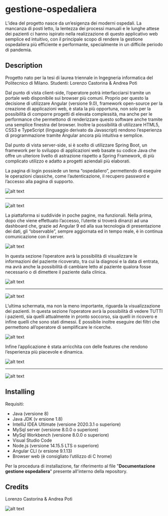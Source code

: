 # gestione-ospedaliera
L’idea del progetto nasce da un’esigenza dei moderni ospedali. La mancanza di posti letto, la lentezza dei processi manuali e le lunghe attese dei pazienti ci hanno ispirato nella realizzazione di questo applicativo web semplice ed intuitivo, con il principale scopo di rendere la gestione ospedaliera più efficiente e performante, specialmente in un difficile periodo di pandemia.

## Description

Progetto nato per la tesi di laurea triennale in Ingegneria informatica del Politecnico di Milano. 
Studenti: Lorenzo Castorina & Andrea Potì

Dal punto di vista client-side, l’operatore potrà interfacciarsi tramite un portale web disponibile sui browser più comuni. Proprio per questo la decisione di utilizzare Angular (versione 9.0), framework open-source per la creazione di applicazioni web, è stata la più opportuna, non solo per la possibilità di comporre progetti di elevata complessità, ma anche per le performance che permettono di renderizzare questo software anche tramite una semplice finestra del browser. Inoltre la possibilità di utilizzare HTML5, CSS3 e TypeScript (linguaggio derivato da Javascript) rendono l’esperienza di programmazione tramite Angular ancora più intuitiva e semplice.

Dal punto di vista server-side, si è scelto di utilizzare Spring Boot, un framework per lo sviluppo di applicazioni web basate su codice Java che offre un ulteriore livello di astrazione rispetto a Spring Framework, di più complicato utilizzo e adatto a progetti aziendali più elaborati.

La pagina di login possiede un tema “ospedaliero”, permettendo di eseguire le operazioni classiche, come l’autenticazione, il recupero password e l’accesso alla pagina di supporto.

![alt text](https://github.com/lorenzocastorina/gestione-ospedaliera/blob/master/screenshots/4.jpg?raw=true)
______________________________________________________________________________________________________________________________

![alt text](https://github.com/lorenzocastorina/gestione-ospedaliera/blob/master/screenshots/1.jpg?raw=true)

La piattaforma si suddivide in poche pagine, ma funzionali. Nella prima, dopo che viene effettuato l’accesso, l’utente si troverà dinanzi ad una dashboard che, grazie ad Angular 9 ed alla sua tecnologia di presentazione dei dati, gli “observable”, sempre aggiornata ed in tempo reale, è in continua comunicazione con il server.

![alt text](https://github.com/lorenzocastorina/gestione-ospedaliera/blob/master/screenshots/5.jpg?raw=true)

In questa sezione l’operatore avrà la possibilità di visualizzare le informazioni del paziente ricoverato, tra cui la diagnosi e la data di entrata, ma avrà anche la possibilità di cambiare letto al paziente qualora fosse necessario o di dimettere il paziente dalla clinica.

![alt text](https://github.com/lorenzocastorina/gestione-ospedaliera/blob/master/screenshots/6.jpg?raw=true)
______________________________________________________________________________________________________________________________

![alt text](https://github.com/lorenzocastorina/gestione-ospedaliera/blob/master/screenshots/9.jpg?raw=true)

L’ultima schermata, ma non la meno importante, riguarda la visualizzazione dei pazienti. In questa sezione l’operatore avrà la possibilità di vedere TUTTI i pazienti, sia quelli attualmente in pronto soccorso, sia quelli in ricovero e infine quelli che sono stati dimessi.
È possibile inoltre eseguire dei filtri che permettono all’operatore di semplificare le ricerche.

![alt text](https://github.com/lorenzocastorina/gestione-ospedaliera/blob/master/screenshots/7.jpg?raw=true)

Infine l’applicazione è stata arricchita con delle features che rendono l’esperienza più piacevole e dinamica.

![alt text](https://github.com/lorenzocastorina/gestione-ospedaliera/blob/master/screenshots/8.jpg?raw=true)
______________________________________________________________________________________________________________________________

![alt text](https://github.com/lorenzocastorina/gestione-ospedaliera/blob/master/screenshots/10.jpg?raw=true)


## Installing

Requisiti:

* Java​ (versione 8)
* Java JDK (v​ ersione 1.8)​
* IntelliJ IDEA Ultimate​ (versione 2020.3.1 o superiore)
* MySql server​ (versione 8.0.0 o superiore)
* MySql Workbench​ (versione 8.0.0 o superiore)
* Visual Studio Code
* Node.js​ (versione 14.15.5 LTS o superiore)
* Angular CLI (v​ ersione 9.1.13​)
* Browser web (è consigliato l’utilizzo di C​ hrome​)

Per la procedura di installazione, far riferimento al file "**Documentazione gestione ospedaliera**" presente all'interno della repository.

## Credits

Lorenzo Castorina & Andrea Potì

![alt text](https://github.com/lorenzocastorina/gestione-ospedaliera/blob/master/screenshots/11.jpg?raw=true)